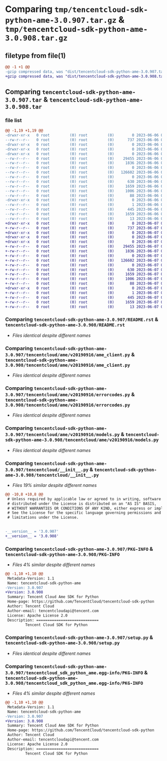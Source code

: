 # Comparing `tmp/tencentcloud-sdk-python-ame-3.0.907.tar.gz` & `tmp/tencentcloud-sdk-python-ame-3.0.908.tar.gz`

## filetype from file(1)

```diff
@@ -1 +1 @@
-gzip compressed data, was "dist/tencentcloud-sdk-python-ame-3.0.907.tar", last modified: Tue Jun  6 02:17:49 2023, max compression
+gzip compressed data, was "dist/tencentcloud-sdk-python-ame-3.0.908.tar", last modified: Wed Jun  7 00:14:35 2023, max compression
```

## Comparing `tencentcloud-sdk-python-ame-3.0.907.tar` & `tencentcloud-sdk-python-ame-3.0.908.tar`

### file list

```diff
@@ -1,19 +1,19 @@
-drwxr-xr-x   0 root         (0) root         (0)        0 2023-06-06 02:17:49.000000 tencentcloud-sdk-python-ame-3.0.907/
--rw-r--r--   0 root         (0) root         (0)      737 2023-06-06 02:17:49.000000 tencentcloud-sdk-python-ame-3.0.907/README.rst
-drwxr-xr-x   0 root         (0) root         (0)        0 2023-06-06 02:17:49.000000 tencentcloud-sdk-python-ame-3.0.907/tencentcloud/
-drwxr-xr-x   0 root         (0) root         (0)        0 2023-06-06 02:17:49.000000 tencentcloud-sdk-python-ame-3.0.907/tencentcloud/ame/
-drwxr-xr-x   0 root         (0) root         (0)        0 2023-06-06 02:17:49.000000 tencentcloud-sdk-python-ame-3.0.907/tencentcloud/ame/v20190916/
--rw-r--r--   0 root         (0) root         (0)    29455 2023-06-06 02:17:49.000000 tencentcloud-sdk-python-ame-3.0.907/tencentcloud/ame/v20190916/ame_client.py
--rw-r--r--   0 root         (0) root         (0)     1836 2023-06-06 02:17:49.000000 tencentcloud-sdk-python-ame-3.0.907/tencentcloud/ame/v20190916/errorcodes.py
--rw-r--r--   0 root         (0) root         (0)        0 2023-06-06 02:17:49.000000 tencentcloud-sdk-python-ame-3.0.907/tencentcloud/ame/v20190916/__init__.py
--rw-r--r--   0 root         (0) root         (0)   126602 2023-06-06 02:17:49.000000 tencentcloud-sdk-python-ame-3.0.907/tencentcloud/ame/v20190916/models.py
--rw-r--r--   0 root         (0) root         (0)        0 2023-06-06 02:17:49.000000 tencentcloud-sdk-python-ame-3.0.907/tencentcloud/ame/__init__.py
--rw-r--r--   0 root         (0) root         (0)      630 2023-06-06 02:17:49.000000 tencentcloud-sdk-python-ame-3.0.907/tencentcloud/__init__.py
--rw-r--r--   0 root         (0) root         (0)     1659 2023-06-06 02:17:49.000000 tencentcloud-sdk-python-ame-3.0.907/PKG-INFO
--rw-r--r--   0 root         (0) root         (0)     1006 2023-06-06 02:17:49.000000 tencentcloud-sdk-python-ame-3.0.907/setup.py
--rw-r--r--   0 root         (0) root         (0)       88 2023-06-06 02:17:49.000000 tencentcloud-sdk-python-ame-3.0.907/setup.cfg
-drwxr-xr-x   0 root         (0) root         (0)        0 2023-06-06 02:17:49.000000 tencentcloud-sdk-python-ame-3.0.907/tencentcloud_sdk_python_ame.egg-info/
--rw-r--r--   0 root         (0) root         (0)        1 2023-06-06 02:17:49.000000 tencentcloud-sdk-python-ame-3.0.907/tencentcloud_sdk_python_ame.egg-info/dependency_links.txt
--rw-r--r--   0 root         (0) root         (0)      445 2023-06-06 02:17:49.000000 tencentcloud-sdk-python-ame-3.0.907/tencentcloud_sdk_python_ame.egg-info/SOURCES.txt
--rw-r--r--   0 root         (0) root         (0)     1659 2023-06-06 02:17:49.000000 tencentcloud-sdk-python-ame-3.0.907/tencentcloud_sdk_python_ame.egg-info/PKG-INFO
--rw-r--r--   0 root         (0) root         (0)       13 2023-06-06 02:17:49.000000 tencentcloud-sdk-python-ame-3.0.907/tencentcloud_sdk_python_ame.egg-info/top_level.txt
+drwxr-xr-x   0 root         (0) root         (0)        0 2023-06-07 00:14:35.000000 tencentcloud-sdk-python-ame-3.0.908/
+-rw-r--r--   0 root         (0) root         (0)      737 2023-06-07 00:14:35.000000 tencentcloud-sdk-python-ame-3.0.908/README.rst
+drwxr-xr-x   0 root         (0) root         (0)        0 2023-06-07 00:14:35.000000 tencentcloud-sdk-python-ame-3.0.908/tencentcloud/
+drwxr-xr-x   0 root         (0) root         (0)        0 2023-06-07 00:14:35.000000 tencentcloud-sdk-python-ame-3.0.908/tencentcloud/ame/
+drwxr-xr-x   0 root         (0) root         (0)        0 2023-06-07 00:14:35.000000 tencentcloud-sdk-python-ame-3.0.908/tencentcloud/ame/v20190916/
+-rw-r--r--   0 root         (0) root         (0)    29455 2023-06-07 00:14:35.000000 tencentcloud-sdk-python-ame-3.0.908/tencentcloud/ame/v20190916/ame_client.py
+-rw-r--r--   0 root         (0) root         (0)     1836 2023-06-07 00:14:35.000000 tencentcloud-sdk-python-ame-3.0.908/tencentcloud/ame/v20190916/errorcodes.py
+-rw-r--r--   0 root         (0) root         (0)        0 2023-06-07 00:14:35.000000 tencentcloud-sdk-python-ame-3.0.908/tencentcloud/ame/v20190916/__init__.py
+-rw-r--r--   0 root         (0) root         (0)   126602 2023-06-07 00:14:35.000000 tencentcloud-sdk-python-ame-3.0.908/tencentcloud/ame/v20190916/models.py
+-rw-r--r--   0 root         (0) root         (0)        0 2023-06-07 00:14:35.000000 tencentcloud-sdk-python-ame-3.0.908/tencentcloud/ame/__init__.py
+-rw-r--r--   0 root         (0) root         (0)      630 2023-06-07 00:14:35.000000 tencentcloud-sdk-python-ame-3.0.908/tencentcloud/__init__.py
+-rw-r--r--   0 root         (0) root         (0)     1659 2023-06-07 00:14:35.000000 tencentcloud-sdk-python-ame-3.0.908/PKG-INFO
+-rw-r--r--   0 root         (0) root         (0)     1006 2023-06-07 00:14:35.000000 tencentcloud-sdk-python-ame-3.0.908/setup.py
+-rw-r--r--   0 root         (0) root         (0)       88 2023-06-07 00:14:35.000000 tencentcloud-sdk-python-ame-3.0.908/setup.cfg
+drwxr-xr-x   0 root         (0) root         (0)        0 2023-06-07 00:14:35.000000 tencentcloud-sdk-python-ame-3.0.908/tencentcloud_sdk_python_ame.egg-info/
+-rw-r--r--   0 root         (0) root         (0)        1 2023-06-07 00:14:35.000000 tencentcloud-sdk-python-ame-3.0.908/tencentcloud_sdk_python_ame.egg-info/dependency_links.txt
+-rw-r--r--   0 root         (0) root         (0)      445 2023-06-07 00:14:35.000000 tencentcloud-sdk-python-ame-3.0.908/tencentcloud_sdk_python_ame.egg-info/SOURCES.txt
+-rw-r--r--   0 root         (0) root         (0)     1659 2023-06-07 00:14:35.000000 tencentcloud-sdk-python-ame-3.0.908/tencentcloud_sdk_python_ame.egg-info/PKG-INFO
+-rw-r--r--   0 root         (0) root         (0)       13 2023-06-07 00:14:35.000000 tencentcloud-sdk-python-ame-3.0.908/tencentcloud_sdk_python_ame.egg-info/top_level.txt
```

### Comparing `tencentcloud-sdk-python-ame-3.0.907/README.rst` & `tencentcloud-sdk-python-ame-3.0.908/README.rst`

 * *Files identical despite different names*

### Comparing `tencentcloud-sdk-python-ame-3.0.907/tencentcloud/ame/v20190916/ame_client.py` & `tencentcloud-sdk-python-ame-3.0.908/tencentcloud/ame/v20190916/ame_client.py`

 * *Files identical despite different names*

### Comparing `tencentcloud-sdk-python-ame-3.0.907/tencentcloud/ame/v20190916/errorcodes.py` & `tencentcloud-sdk-python-ame-3.0.908/tencentcloud/ame/v20190916/errorcodes.py`

 * *Files identical despite different names*

### Comparing `tencentcloud-sdk-python-ame-3.0.907/tencentcloud/ame/v20190916/models.py` & `tencentcloud-sdk-python-ame-3.0.908/tencentcloud/ame/v20190916/models.py`

 * *Files identical despite different names*

### Comparing `tencentcloud-sdk-python-ame-3.0.907/tencentcloud/__init__.py` & `tencentcloud-sdk-python-ame-3.0.908/tencentcloud/__init__.py`

 * *Files 19% similar despite different names*

```diff
@@ -10,8 +10,8 @@
 # Unless required by applicable law or agreed to in writing, software
 # distributed under the License is distributed on an "AS IS" BASIS,
 # WITHOUT WARRANTIES OR CONDITIONS OF ANY KIND, either express or implied.
 # See the License for the specific language governing permissions and
 # limitations under the License.
 
 
-__version__ = '3.0.907'
+__version__ = '3.0.908'
```

### Comparing `tencentcloud-sdk-python-ame-3.0.907/PKG-INFO` & `tencentcloud-sdk-python-ame-3.0.908/PKG-INFO`

 * *Files 4% similar despite different names*

```diff
@@ -1,10 +1,10 @@
 Metadata-Version: 1.1
 Name: tencentcloud-sdk-python-ame
-Version: 3.0.907
+Version: 3.0.908
 Summary: Tencent Cloud Ame SDK for Python
 Home-page: https://github.com/TencentCloud/tencentcloud-sdk-python
 Author: Tencent Cloud
 Author-email: tencentcloudapi@tencent.com
 License: Apache License 2.0
 Description: ============================
         Tencent Cloud SDK for Python
```

### Comparing `tencentcloud-sdk-python-ame-3.0.907/setup.py` & `tencentcloud-sdk-python-ame-3.0.908/setup.py`

 * *Files identical despite different names*

### Comparing `tencentcloud-sdk-python-ame-3.0.907/tencentcloud_sdk_python_ame.egg-info/PKG-INFO` & `tencentcloud-sdk-python-ame-3.0.908/tencentcloud_sdk_python_ame.egg-info/PKG-INFO`

 * *Files 4% similar despite different names*

```diff
@@ -1,10 +1,10 @@
 Metadata-Version: 1.1
 Name: tencentcloud-sdk-python-ame
-Version: 3.0.907
+Version: 3.0.908
 Summary: Tencent Cloud Ame SDK for Python
 Home-page: https://github.com/TencentCloud/tencentcloud-sdk-python
 Author: Tencent Cloud
 Author-email: tencentcloudapi@tencent.com
 License: Apache License 2.0
 Description: ============================
         Tencent Cloud SDK for Python
```

